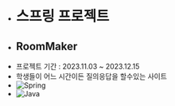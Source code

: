 - # 스프링 프로젝트
- ## RoomMaker
- 프로젝트 기간 : 2023.11.03 ~ 2023.12.15
- 학생들이 어느 시간이든 질의응답을 할수있는 사이트
- ![Spring](https://img.shields.io/badge/spring-%236DB33F.svg?style=for-the-badge&logo=spring&logoColor=white)
- ![Java](https://img.shields.io/badge/java-%23ED8B00.svg?style=for-the-badge&logo=openjdk&logoColor=white)
